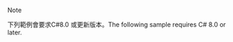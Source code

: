 > [!NOTE]
> <span data-ttu-id="a5e9a-101">下列範例會要求C#8.0 或更新版本。</span><span class="sxs-lookup"><span data-stu-id="a5e9a-101">The following sample requires C# 8.0 or later.</span></span>
